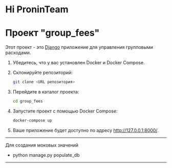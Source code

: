 # Hi ProninTeam
# Проект "group_fees"

Этот проект - это [Django](https://www.djangoproject.com/) приложение для управления групповыми расходами.<br/>
1. Убедитесь, что у вас установлен Docker и Docker Compose.
2. Склонируйте репозиторий:

    ```bash
    git clone <URL репозитория>
    ```

3. Перейдите в каталог проекта:

    ```bash
    cd group_fees
    ```
4. Запустите проект с помощью Docker Compose:

    ```bash
    docker-compose up
    ```

5. Ваше приложение будет доступно по адресу http://127.0.0.1:8000/.

***
Для создания моковых значений 
 - python manage.py populate_db
***
